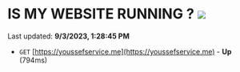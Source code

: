 # IS MY WEBSITE RUNNING ? [![](https://img.shields.io/static/v1?label=Sponsor&message=%E2%9D%A4&logo=GitHub&color=%23fe8e86)](https://github.com/sponsors/<username>)

Last updated: **9/3/2023, 1:28:45 PM**

- `GET` [https://youssefservice.me](https://youssefservice.me) - **Up** (794ms)
